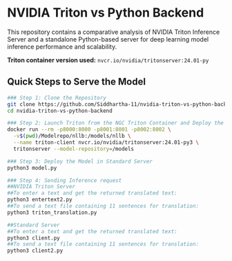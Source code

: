 # NVIDIA Triton vs Python Backend

This repository contains a comparative analysis of NVIDIA Triton Inference Server and a standalone Python-based server for deep learning model inference performance and scalability.

**Triton container version used:** `nvcr.io/nvidia/tritonserver:24.01-py`

## Quick Steps to Serve the Model
```bash
### Step 1: Clone the Repository
git clone https://github.com/Siddhartha-11/nvidia-triton-vs-python-backend.git
cd nvidia-triton-vs-python-backend

### Step 2: Launch Triton from the NGC Triton Container and Deploy the Model
docker run --rm -p8000:8000 -p8001:8001 -p8002:8002 \
  -v$(pwd)/Modelrepo/nllb:/models/nllb \
  --name triton-client nvcr.io/nvidia/tritonserver:24.01-py3 \
  tritonserver --model-repository=/models

### Step 3: Deploy the Model in Standard Server
python3 model.py

### Step 4: Sending Inference request
##NVIDIA Triton Server
##To enter a text and get the returned translated text:
python3 entertext2.py
##To send a text file containing 11 sentences for translation:
python3 triton_translation.py

##Standard Server
##To enter a text and get the returned translated text:
python3 client.py
##To send a text file containing 11 sentences for translation:
python3 client2.py

